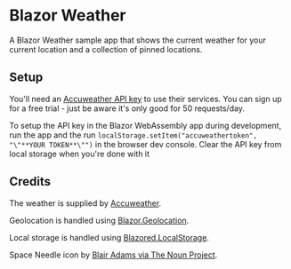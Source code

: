 # Blazor Weather

A Blazor Weather sample app that shows the current weather for your current location and a collection of pinned locations.

## Setup

You'll need an [Accuweather API key](https://developer.accuweather.com/) to use their services. You can sign up for a free trial - just be aware it's only good for 50 requests/day. 

To setup the API key in the Blazor WebAssembly app during development, run the app and the run `localStorage.setItem("accuweathertoken", "\"**YOUR TOKEN**\"")` in the browser dev console. Clear the API key from local storage when you're done with it

## Credits

The weather is supplied by [Accuweather](https://www.accuweather.com/). 

Geolocation is handled using [Blazor.Geolocation](https://github.com/AspNetMonsters/Blazor.Geolocation).

Local storage is handled using [Blazored.LocalStorage](https://github.com/blazored/LocalStorage).

Space Needle icon by [Blair Adams via The Noun Project](https://thenounproject.com/search/?q=space%20needle&i=915578).

